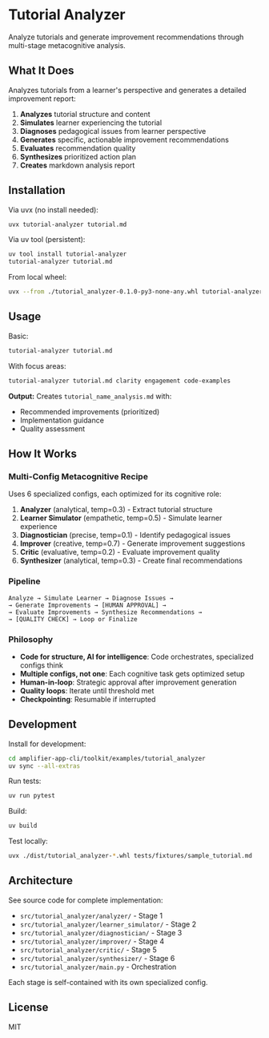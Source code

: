 # Tutorial Analyzer

Analyze tutorials and generate improvement recommendations through multi-stage metacognitive analysis.

## What It Does

Analyzes tutorials from a learner's perspective and generates a detailed improvement report:

1. **Analyzes** tutorial structure and content
2. **Simulates** learner experiencing the tutorial
3. **Diagnoses** pedagogical issues from learner perspective
4. **Generates** specific, actionable improvement recommendations
5. **Evaluates** recommendation quality
6. **Synthesizes** prioritized action plan
7. **Creates** markdown analysis report

## Installation

Via uvx (no install needed):
```bash
uvx tutorial-analyzer tutorial.md
```

Via uv tool (persistent):
```bash
uv tool install tutorial-analyzer
tutorial-analyzer tutorial.md
```

From local wheel:
```bash
uvx --from ./tutorial_analyzer-0.1.0-py3-none-any.whl tutorial-analyzer tutorial.md
```

## Usage

Basic:
```bash
tutorial-analyzer tutorial.md
```

With focus areas:
```bash
tutorial-analyzer tutorial.md clarity engagement code-examples
```

**Output:** Creates `tutorial_name_analysis.md` with:
- Recommended improvements (prioritized)
- Implementation guidance
- Quality assessment

## How It Works

### Multi-Config Metacognitive Recipe

Uses 6 specialized configs, each optimized for its cognitive role:

1. **Analyzer** (analytical, temp=0.3) - Extract tutorial structure
2. **Learner Simulator** (empathetic, temp=0.5) - Simulate learner experience
3. **Diagnostician** (precise, temp=0.1) - Identify pedagogical issues
4. **Improver** (creative, temp=0.7) - Generate improvement suggestions
5. **Critic** (evaluative, temp=0.2) - Evaluate improvement quality
6. **Synthesizer** (analytical, temp=0.3) - Create final recommendations

### Pipeline

```
Analyze → Simulate Learner → Diagnose Issues →
→ Generate Improvements → [HUMAN APPROVAL] →
→ Evaluate Improvements → Synthesize Recommendations →
→ [QUALITY CHECK] → Loop or Finalize
```

### Philosophy

- **Code for structure, AI for intelligence**: Code orchestrates, specialized configs think
- **Multiple configs, not one**: Each cognitive task gets optimized setup
- **Human-in-loop**: Strategic approval after improvement generation
- **Quality loops**: Iterate until threshold met
- **Checkpointing**: Resumable if interrupted

## Development

Install for development:
```bash
cd amplifier-app-cli/toolkit/examples/tutorial_analyzer
uv sync --all-extras
```

Run tests:
```bash
uv run pytest
```

Build:
```bash
uv build
```

Test locally:
```bash
uvx ./dist/tutorial_analyzer-*.whl tests/fixtures/sample_tutorial.md
```

## Architecture

See source code for complete implementation:
- `src/tutorial_analyzer/analyzer/` - Stage 1
- `src/tutorial_analyzer/learner_simulator/` - Stage 2
- `src/tutorial_analyzer/diagnostician/` - Stage 3
- `src/tutorial_analyzer/improver/` - Stage 4
- `src/tutorial_analyzer/critic/` - Stage 5
- `src/tutorial_analyzer/synthesizer/` - Stage 6
- `src/tutorial_analyzer/main.py` - Orchestration

Each stage is self-contained with its own specialized config.

## License

MIT
